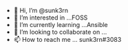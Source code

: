 - 👋 Hi, I’m @sunk3rn
- 👀 I’m interested in ...FOSS
- 🌱 I’m currently learning ...Ansible 
- 💞️ I’m looking to collaborate on ...
- 📫 How to reach me ... sunk3rn#3083

<!---
sunk3rn/sunk3rn is a ✨ special ✨ repository because its `README.md` (this file) appears on your GitHub profile.
You can click the Preview link to take a look at your changes.
--->
